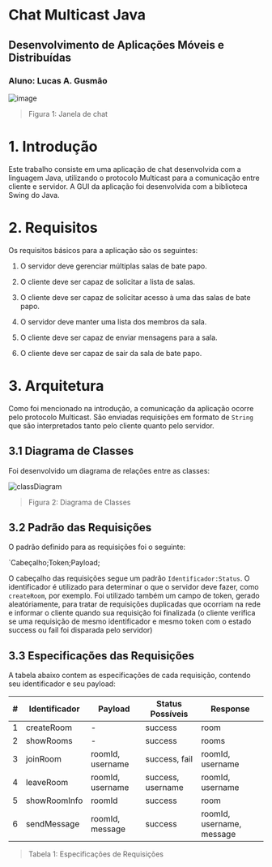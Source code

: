# Chat Multicast Java
## Desenvolvimento de Aplicações Móveis e Distribuídas
### Aluno: Lucas A. Gusmão

![image](https://user-images.githubusercontent.com/35220979/107996223-a35a3700-6fbe-11eb-8d4a-3912a9d1632f.png)
> Figura 1: Janela de chat

# 1. Introdução
Este trabalho consiste em uma aplicação de chat desenvolvida com a linguagem Java, utilizando o protocolo Multicast para a comunicação entre cliente e servidor. A GUI da aplicação foi desenvolvida com a biblioteca Swing do Java.

# 2. Requisitos
Os requisitos básicos para a aplicação são os seguintes:

1. O servidor deve gerenciar múltiplas salas de bate papo.

2. O cliente deve ser capaz de solicitar a lista de salas.

3. O cliente deve ser capaz de solicitar acesso à uma das salas de bate papo.

3. O servidor deve manter uma lista dos membros da sala.

4. O cliente deve ser capaz de enviar mensagens para a sala.

5. O cliente deve ser capaz de sair da sala de bate papo.

# 3. Arquitetura
Como foi mencionado na introdução, a comunicação da aplicação ocorre pelo protocolo Multicast. São enviadas requisições em formato de `String` que são interpretados tanto pelo cliente quanto pelo servidor.

## 3.1 Diagrama de Classes

Foi desenvolvido um diagrama de relações entre as classes:

![classDiagram](https://user-images.githubusercontent.com/35220979/107996226-a6552780-6fbe-11eb-95ab-ebdf94be7aa6.png)

> Figura 2: Diagrama de Classes

## 3.2 Padrão das Requisições

O padrão definido para as requisições foi o seguinte:

`Cabeçalho;Token;Payload;

O cabeçalho das requisições segue um padrão `Identificador:Status`. O identificador é utilizado para determinar o que o servidor deve fazer, como `createRoom`, por exemplo. Foi utilizado também um campo de token, gerado aleatóriamente, para tratar de requisições duplicadas que ocorriam na rede e informar o cliente quando sua requisição foi finalizada (o cliente verifica se uma requisição de mesmo identificador e mesmo token com o estado success ou fail foi disparada pelo servidor)

## 3.3 Especificações das Requisições

A tabela abaixo contem as especificações de cada requisição, contendo seu identificador e seu payload:

| # | Identificador      | Payload          | Status Possíveis  | Response                  |
|---|--------------------|------------------|-------------------|---------------------------|
| 1 | createRoom         | -                | success           | room                      |
| 2 | showRooms          | -                | success           | rooms                     |
| 3 | joinRoom           | roomId, username | success, fail     | roomId, username          |
| 4 | leaveRoom          | roomId, username | success, username | roomId, username          |
| 5 | showRoomInfo       | roomId           | success           | room                      |
| 6 | sendMessage        | roomId, message  | success           | roomId, username, message |

> Tabela 1: Especificações de Requisições

